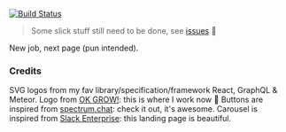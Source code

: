 <!-- let's configure jest -->
[![Build Status](https://travis-ci.org/xavcz/xav.cz.svg?branch=master)](https://travis-ci.org/xavcz/xav.cz)

> Some slick stuff still need to be done, see [issues](https://github.com/xavcz/xav.cz/issues) 🖖

New job, next page (pun intended).

### Credits
SVG logos from my fav library/specification/framework React, GraphQL & Meteor.
Logo from [OK GROW!](https://www.okgrow.com): this is where I work now 🚀
Buttons are inspired from [spectrum.chat](https://spectrum.chat): check it out, it's awesome.
Carousel is inspired from [Slack Enterprise](https://slack.com/enterprise): this landing page is beautiful.
